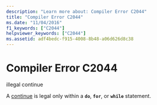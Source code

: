 ```yaml
---
description: "Learn more about: Compiler Error C2044"
title: "Compiler Error C2044"
ms.date: "11/04/2016"
f1_keywords: ["C2044"]
helpviewer_keywords: ["C2044"]
ms.assetid: adf4bedc-f915-4008-8b48-a06d626d8c38
---
```

# Compiler Error C2044

illegal continue

A [continue](../../cpp/continue-statement-cpp.md) is legal only within a **`do`**, **`for`**, or **`while`** statement.
